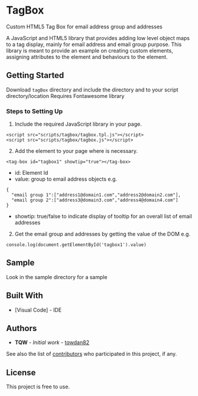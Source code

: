 # TagBox
Custom HTML5 Tag Box for email address group and addresses

A JavaScript and HTML5 library that provides adding low level object maps to a tag display, mainly for email address and email group purpose. This library is meant to provide an example on creating custom elements, assigning attributes to the element and behaviours to the element.

## Getting Started

Download ```tagBox``` directory and include the directory and to your script directory/location
Requires Fontawesome library

### Steps to Setting Up
1. Include the required JavaScript library in your page.
```
<script src="scripts/tagbox/tagbox.tpl.js"></script>
<script src="scripts/tagbox/tagbox.js"></script>
```

2. Add the element to your page where is necessary.
```
<tag-box id="tagbox1" showtip="true"></tag-box>
```
- id: Element Id
- value: group to email address objects
e.g.
```
{
  "email group 1":["address1@domain1.com","address2@domain2.com"],
  "email group 2":["address3@domain3.com","address4@domain4.com"]
}
```
- showtip: true/false to indicate display of tooltip for an overall list of email addresses

2. Get the email group and addresses by getting the value of the DOM
e.g.
```
console.log(document.getElementById('tagbox1').value)
```

## Sample
Look in the sample directory for a sample

## Built With

* [Visual Code] - IDE

## Authors

* **TQW** - *Initial work* - [tqwdan82](https://github.com/tqwdan82)

See also the list of [contributors](https://github.com/your/project/contributors) who participated in this project, if any.

## License

This project is free to use.
